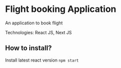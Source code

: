 # Flight booking Application

An application to book flight

Technologies: React JS, Next JS

## How to install?

Install latest react version
`npm start`
